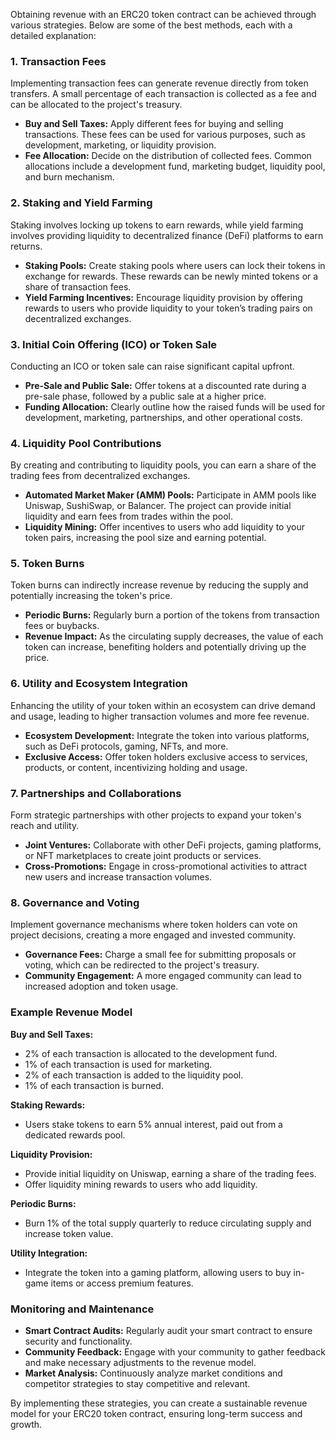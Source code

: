 Obtaining revenue with an ERC20 token contract can be achieved through various strategies. Below are some of the best methods, each with a detailed explanation:

### 1. **Transaction Fees**

Implementing transaction fees can generate revenue directly from token transfers. A small percentage of each transaction is collected as a fee and can be allocated to the project's treasury.

- **Buy and Sell Taxes:** Apply different fees for buying and selling transactions. These fees can be used for various purposes, such as development, marketing, or liquidity provision.
- **Fee Allocation:** Decide on the distribution of collected fees. Common allocations include a development fund, marketing budget, liquidity pool, and burn mechanism.

### 2. **Staking and Yield Farming**

Staking involves locking up tokens to earn rewards, while yield farming involves providing liquidity to decentralized finance (DeFi) platforms to earn returns.

- **Staking Pools:** Create staking pools where users can lock their tokens in exchange for rewards. These rewards can be newly minted tokens or a share of transaction fees.
- **Yield Farming Incentives:** Encourage liquidity provision by offering rewards to users who provide liquidity to your token’s trading pairs on decentralized exchanges.

### 3. **Initial Coin Offering (ICO) or Token Sale**

Conducting an ICO or token sale can raise significant capital upfront.

- **Pre-Sale and Public Sale:** Offer tokens at a discounted rate during a pre-sale phase, followed by a public sale at a higher price.
- **Funding Allocation:** Clearly outline how the raised funds will be used for development, marketing, partnerships, and other operational costs.

### 4. **Liquidity Pool Contributions**

By creating and contributing to liquidity pools, you can earn a share of the trading fees from decentralized exchanges.

- **Automated Market Maker (AMM) Pools:** Participate in AMM pools like Uniswap, SushiSwap, or Balancer. The project can provide initial liquidity and earn fees from trades within the pool.
- **Liquidity Mining:** Offer incentives to users who add liquidity to your token pairs, increasing the pool size and earning potential.

### 5. **Token Burns**

Token burns can indirectly increase revenue by reducing the supply and potentially increasing the token's price.

- **Periodic Burns:** Regularly burn a portion of the tokens from transaction fees or buybacks.
- **Revenue Impact:** As the circulating supply decreases, the value of each token can increase, benefiting holders and potentially driving up the price.

### 6. **Utility and Ecosystem Integration**

Enhancing the utility of your token within an ecosystem can drive demand and usage, leading to higher transaction volumes and more fee revenue.

- **Ecosystem Development:** Integrate the token into various platforms, such as DeFi protocols, gaming, NFTs, and more.
- **Exclusive Access:** Offer token holders exclusive access to services, products, or content, incentivizing holding and usage.

### 7. **Partnerships and Collaborations**

Form strategic partnerships with other projects to expand your token's reach and utility.

- **Joint Ventures:** Collaborate with other DeFi projects, gaming platforms, or NFT marketplaces to create joint products or services.
- **Cross-Promotions:** Engage in cross-promotional activities to attract new users and increase transaction volumes.

### 8. **Governance and Voting**

Implement governance mechanisms where token holders can vote on project decisions, creating a more engaged and invested community.

- **Governance Fees:** Charge a small fee for submitting proposals or voting, which can be redirected to the project's treasury.
- **Community Engagement:** A more engaged community can lead to increased adoption and token usage.

### Example Revenue Model

**Buy and Sell Taxes:**
- 2% of each transaction is allocated to the development fund.
- 1% of each transaction is used for marketing.
- 2% of each transaction is added to the liquidity pool.
- 1% of each transaction is burned.

**Staking Rewards:**
- Users stake tokens to earn 5% annual interest, paid out from a dedicated rewards pool.

**Liquidity Provision:**
- Provide initial liquidity on Uniswap, earning a share of the trading fees.
- Offer liquidity mining rewards to users who add liquidity.

**Periodic Burns:**
- Burn 1% of the total supply quarterly to reduce circulating supply and increase token value.

**Utility Integration:**
- Integrate the token into a gaming platform, allowing users to buy in-game items or access premium features.

### Monitoring and Maintenance

- **Smart Contract Audits:** Regularly audit your smart contract to ensure security and functionality.
- **Community Feedback:** Engage with your community to gather feedback and make necessary adjustments to the revenue model.
- **Market Analysis:** Continuously analyze market conditions and competitor strategies to stay competitive and relevant.

By implementing these strategies, you can create a sustainable revenue model for your ERC20 token contract, ensuring long-term success and growth.
